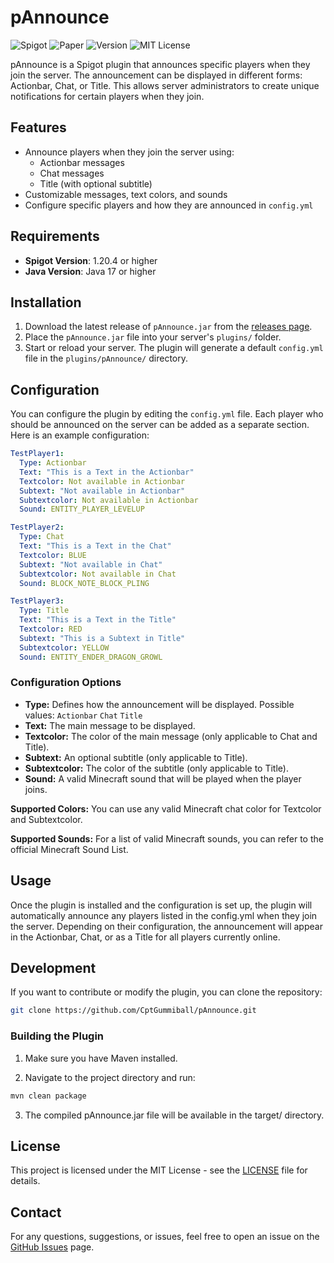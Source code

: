 # pAnnounce
![Spigot](https://img.shields.io/badge/Spigot-1.20--1.21.1-yellow.svg)
![Paper](https://img.shields.io/badge/PaperMC-1.20--1-21.1-blue.svg)
![Version](https://img.shields.io/badge/Version-1.0.1-gray.svg)
![MIT License](https://img.shields.io/badge/License-MIT-green.svg)


pAnnounce is a Spigot plugin that announces specific players when they join the server. The announcement can be displayed in different forms: Actionbar, Chat, or Title. This allows server administrators to create unique notifications for certain players when they join.

## Features

- Announce players when they join the server using:
    - Actionbar messages
    - Chat messages
    - Title (with optional subtitle)
- Customizable messages, text colors, and sounds
- Configure specific players and how they are announced in `config.yml`

## Requirements

- **Spigot Version**: 1.20.4 or higher
- **Java Version**: Java 17 or higher

## Installation

1. Download the latest release of `pAnnounce.jar` from the [releases page](https://github.com/CptGummiball/pAnnounce/releases).
2. Place the `pAnnounce.jar` file into your server's `plugins/` folder.
3. Start or reload your server. The plugin will generate a default `config.yml` file in the `plugins/pAnnounce/` directory.

## Configuration

You can configure the plugin by editing the `config.yml` file. Each player who should be announced on the server can be added as a separate section. Here is an example configuration:

```yaml
TestPlayer1:
  Type: Actionbar
  Text: "This is a Text in the Actionbar"
  Textcolor: Not available in Actionbar
  Subtext: "Not available in Actionbar"
  Subtextcolor: Not available in Actionbar
  Sound: ENTITY_PLAYER_LEVELUP

TestPlayer2:
  Type: Chat
  Text: "This is a Text in the Chat"
  Textcolor: BLUE
  Subtext: "Not available in Chat"
  Subtextcolor: Not available in Chat
  Sound: BLOCK_NOTE_BLOCK_PLING

TestPlayer3:
  Type: Title
  Text: "This is a Text in the Title"
  Textcolor: RED
  Subtext: "This is a Subtext in Title"
  Subtextcolor: YELLOW
  Sound: ENTITY_ENDER_DRAGON_GROWL
```
### Configuration Options
- **Type:** Defines how the announcement will be displayed. Possible values:
``Actionbar``
``Chat``
``Title``
- **Text:** The main message to be displayed.
- **Textcolor:** The color of the main message (only applicable to Chat and Title).
- **Subtext:** An optional subtitle (only applicable to Title).
- **Subtextcolor:** The color of the subtitle (only applicable to Title).
- **Sound:** A valid Minecraft sound that will be played when the player joins.


**Supported Colors:**
You can use any valid Minecraft chat color for Textcolor and Subtextcolor.

**Supported Sounds:**
For a list of valid Minecraft sounds, you can refer to the official Minecraft Sound List.

## Usage
Once the plugin is installed and the configuration is set up, the plugin will automatically announce any players listed in the config.yml when they join the server. Depending on their configuration, the announcement will appear in the Actionbar, Chat, or as a Title for all players currently online.

## Development
If you want to contribute or modify the plugin, you can clone the repository:
```bash
git clone https://github.com/CptGummiball/pAnnounce.git
```
### Building the Plugin
1. Make sure you have Maven installed.

2. Navigate to the project directory and run:
```bash
mvn clean package
```
3. The compiled pAnnounce.jar file will be available in the target/ directory.

## License
This project is licensed under the MIT License - see the [LICENSE](LICENSE) file for details.

## Contact
For any questions, suggestions, or issues, feel free to open an issue on the [GitHub Issues](https://github.com/CptGummiball/pAnnounce/issues) page.

